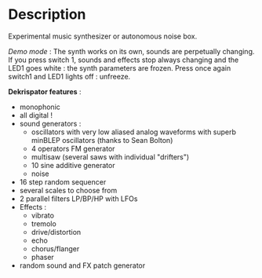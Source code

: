 # Description
Experimental music synthesizer or autonomous noise box.

*Demo mode* : The synth works on its own, sounds are perpetually changing. If you press switch 1, sounds and effects stop always changing and the LED1 goes white : the synth parameters are frozen. Press once again switch1 and LED1 lights off : unfreeze.

**Dekrispator features** :

 * monophonic
 * all digital !
 * sound generators :
   * oscillators with very low aliased analog waveforms with superb minBLEP oscillators (thanks to Sean Bolton)
   * 4 operators FM generator
   * multisaw (several saws with individual "drifters")
   * 10 sine additive generator
   * noise
 * 16 step random sequencer
 * several scales to choose from
 * 2 parallel filters LP/BP/HP with LFOs
 * Effects :
   * vibrato
   * tremolo
   * drive/distortion
   * echo
   * chorus/flanger
   * phaser
 * random sound and FX patch generator



